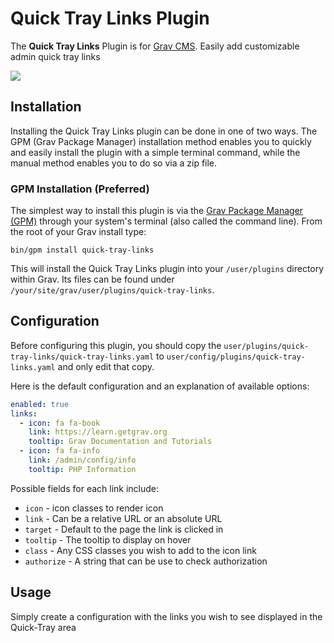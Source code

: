 # Quick Tray Links Plugin

The **Quick Tray Links** Plugin is for [Grav CMS](http://github.com/getgrav/grav). Easily add customizable admin quick tray links

![](assets/quicktray-links.png)

## Installation

Installing the Quick Tray Links plugin can be done in one of two ways. The GPM (Grav Package Manager) installation method enables you to quickly and easily install the plugin with a simple terminal command, while the manual method enables you to do so via a zip file.

### GPM Installation (Preferred)

The simplest way to install this plugin is via the [Grav Package Manager (GPM)](http://learn.getgrav.org/advanced/grav-gpm) through your system's terminal (also called the command line).  From the root of your Grav install type:

    bin/gpm install quick-tray-links

This will install the Quick Tray Links plugin into your `/user/plugins` directory within Grav. Its files can be found under `/your/site/grav/user/plugins/quick-tray-links`.

## Configuration

Before configuring this plugin, you should copy the `user/plugins/quick-tray-links/quick-tray-links.yaml` to `user/config/plugins/quick-tray-links.yaml` and only edit that copy.

Here is the default configuration and an explanation of available options:

```yaml
enabled: true
links:
  - icon: fa fa-book
    link: https://learn.getgrav.org
    tooltip: Grav Documentation and Tutorials
  - icon: fa fa-info
    link: /admin/config/info
    tooltip: PHP Information
```

Possible fields for each link include:

* `icon` - icon classes to render icon
* `link` - Can be a relative URL or an absolute URL
* `target` - Default to the page the link is clicked in
* `tooltip` - The tooltip to display on hover
* `class` - Any CSS classes you wish to add to the icon link
* `authorize` - A string that can be use to check authorization

## Usage

Simply create a configuration with the links you wish to see displayed in the Quick-Tray area


